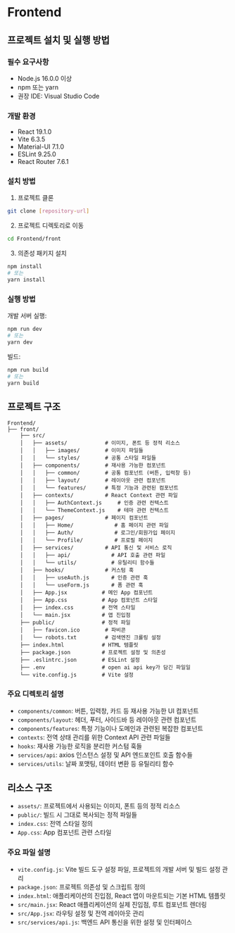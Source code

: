 # Frontend

## 프로젝트 설치 및 실행 방법

### 필수 요구사항
- Node.js 16.0.0 이상
- npm 또는 yarn
- 권장 IDE: Visual Studio Code

### 개발 환경
- React 19.1.0
- Vite 6.3.5
- Material-UI 7.1.0
- ESLint 9.25.0
- React Router 7.6.1

### 설치 방법

1. 프로젝트 클론
```bash
git clone [repository-url]
```

2. 프로젝트 디렉토리로 이동
```bash
cd Frontend/front
```

3. 의존성 패키지 설치
```bash
npm install
# 또는
yarn install
```

### 실행 방법

개발 서버 실행:
```bash
npm run dev
# 또는
yarn dev
```

빌드:
```bash
npm run build
# 또는
yarn build
```

## 프로젝트 구조

```
Frontend/
├── front/
    ├── src/
    │   ├── assets/            # 이미지, 폰트 등 정적 리소스
    │   │   ├── images/        # 이미지 파일들
    │   │   └── styles/        # 공통 스타일 파일들
    │   ├── components/        # 재사용 가능한 컴포넌트
    │   │   ├── common/        # 공통 컴포넌트 (버튼, 입력창 등)
    │   │   ├── layout/        # 레이아웃 관련 컴포넌트
    │   │   └── features/      # 특정 기능과 관련된 컴포넌트
    │   ├── contexts/          # React Context 관련 파일
    │   │   ├── AuthContext.js     # 인증 관련 컨텍스트
    │   │   └── ThemeContext.js    # 테마 관련 컨텍스트
    │   ├── pages/             # 페이지 컴포넌트
    │   │   ├── Home/             # 홈 페이지 관련 파일
    │   │   ├── Auth/             # 로그인/회원가입 페이지
    │   │   └── Profile/          # 프로필 페이지
    │   ├── services/          # API 통신 및 서비스 로직
    │   │   ├── api/             # API 호출 관련 파일
    │   │   └── utils/           # 유틸리티 함수들
    │   ├── hooks/             # 커스텀 훅
    │   │   ├── useAuth.js       # 인증 관련 훅
    │   │   └── useForm.js       # 폼 관련 훅
    │   ├── App.jsx           # 메인 App 컴포넌트
    │   ├── App.css           # App 컴포넌트 스타일
    │   ├── index.css         # 전역 스타일
    │   └── main.jsx          # 앱 진입점
    ├── public/               # 정적 파일
    │   ├── favicon.ico        # 파비콘
    │   └── robots.txt         # 검색엔진 크롤링 설정
    ├── index.html            # HTML 템플릿
    ├── package.json          # 프로젝트 설정 및 의존성
    ├── .eslintrc.json        # ESLint 설정
    ├── .env                  # open ai api key가 담긴 파일일
    └── vite.config.js        # Vite 설정
```

### 주요 디렉토리 설명
- `components/common`: 버튼, 입력창, 카드 등 재사용 가능한 UI 컴포넌트
- `components/layout`: 헤더, 푸터, 사이드바 등 레이아웃 관련 컴포넌트
- `components/features`: 특정 기능이나 도메인과 관련된 복잡한 컴포넌트
- `contexts`: 전역 상태 관리를 위한 Context API 관련 파일들
- `hooks`: 재사용 가능한 로직을 분리한 커스텀 훅들
- `services/api`: axios 인스턴스 설정 및 API 엔드포인트 호출 함수들
- `services/utils`: 날짜 포맷팅, 데이터 변환 등 유틸리티 함수

## 리소스 구조

- `assets/`: 프로젝트에서 사용되는 이미지, 폰트 등의 정적 리소스
- `public/`: 빌드 시 그대로 복사되는 정적 파일들
- `index.css`: 전역 스타일 정의
- `App.css`: App 컴포넌트 관련 스타일

### 주요 파일 설명
- `vite.config.js`: Vite 빌드 도구 설정 파일, 프로젝트의 개발 서버 및 빌드 설정 관리
- `package.json`: 프로젝트 의존성 및 스크립트 정의
- `index.html`: 애플리케이션의 진입점, React 앱이 마운트되는 기본 HTML 템플릿
- `src/main.jsx`: React 애플리케이션의 실제 진입점, 루트 컴포넌트 렌더링
- `src/App.jsx`: 라우팅 설정 및 전역 레이아웃 관리
- `src/services/api.js`: 백엔드 API 통신을 위한 설정 및 인터페이스
